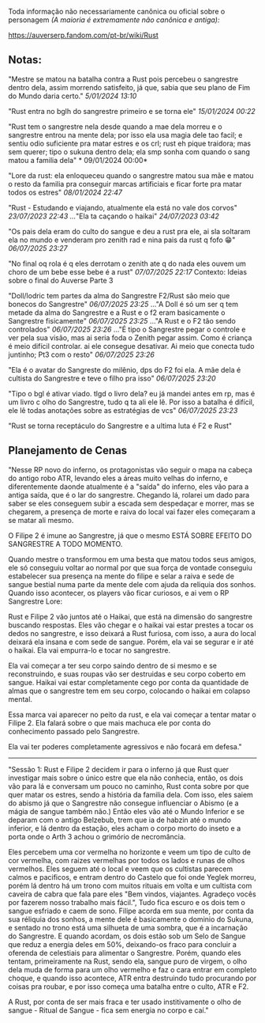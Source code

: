 Toda informação não necessariamente canônica ou oficial sobre o personagem *(A maioria é extremamente não canônica e antiga):*

https://auverserp.fandom.com/pt-br/wiki/Rust

## Notas:

"Mestre se matou na batalha contra a Rust pois percebeu o sangrestre dentro dela, assim morrendo satisfeito, já que, sabia que seu plano de Fim do Mundo daria certo." *5/01/2024 13:10*

"Rust entra no bglh do sangrestre primeiro e se torna ele" *15/01/2024 00:22*

"Rust tem o sangrestre nela desde quando a mae dela morreu e o sangrestre entrou na mente dela; por isso ela usa magia dele tao facil; e sentiu odio suficiente pra matar estres e os crl; rust eh pique traidora; mas sem querer; tipo o sukuna dentro dela; ela smp sonha com quando o sang matou a familia dela" * 09/01/2024 00:00*

"Lore da rust: ela enloqueceu quando o sangrestre matou sua mãe e matou o resto da familia pra conseguir marcas artificiais e ficar forte pra matar todos os estres" *08/01/2024 22:47*

"Rust - Estudando e viajando, atualmente ela está no vale dos corvos" *23/07/2023 22:43*
*...*"Ela ta caçando o haikai" *24/07/2023 03:42*

"Os pais dela eram do culto do sangue e deu a rust pra ele, ai sla soltaram ela no mundo e venderam pro zenith
rad e nina pais da rust q fofo 😁" *06/07/2025 23:27*

"No final oq rola é q eles derrotam o zenith
ate q do nada eles ouvem um choro de um bebe
esse bebe é a rust" *07/07/2025 22:17*
Contexto: Ideias sobre o final do Auverse Parte 3

"Doll/lodric tem partes da alma do Sangrestre F2/Rust são meio que bonecos do Sangrestre" *06/07/2025 23:25*
..."A Doll é só um ser q tem metade da alma do Sangrestre e a Rust e o f2 eram basicamente o Sangrestre fisicamente" *06/07/2025 23:25*
..."A Rust e o F2 tão sendo controlados" *06/07/2025 23:26*
..."É tipo o Sangrestre pegar o controle e ver pela sua visão, mas ai seria foda o Zenith pegar assim. Como é criança é meio difícil controlar. ai ele consegue desativar. Ai meio que conecta tudo juntinho; Pt3 com o resto" *06/07/2025 23:26*

"Ela é o avatar do Sangreste do milênio, dps do F2 foi ela. A mãe dela é cultista do Sangrestre e teve o filho pra isso" *06/07/2025 23:20*

"Tipo o bgl é ativar viado. tlgd o livro dela? eu já mandei antes em rp, mas é um livro c olho do Sangrestre, tudo q ta ali ele lê. Por isso a batalha é difícil, ele lê todas anotações sobre as estratégias de vcs" *06/07/2025 23:23*

"Rust se torna receptáculo do Sangrestre e a ultima luta é F2 e Rust"
## Planejamento de Cenas

"Nesse RP novo do inferno, os protagonistas vão seguir o mapa na cabeça do antigo robo ATR, levando eles a áreas muito velhas do inferno, e diferentemente daonde atualmente é a "saída" do inferno, eles vão para a antiga saída, que é o lar do sangrestre.
Chegando lá, rolarei um dado para saber se eles conseguem subir a escada sem despedaçar e morrer, mas se chegarem, a presença de morte e raiva do local vai fazer eles começaram a se matar ali mesmo.

O Filipe 2 é imune ao Sangrestre, já que o mesmo ESTÁ SOBRE EFEITO DO SANGRESTRE A TODO MOMENTO. 

Quando mestre o transformou em uma besta que matou todos seus amigos, ele só conseguiu voltar ao normal por que sua força de vontade conseguiu estabelecer sua presença na mente do filipe e selar a raiva e sede de sangue bestial numa parte da mente dele com ajuda da reliquia dos sonhos.
Quando isso acontecer, os players vão ficar curiosos, e ai vem o RP Sangrestre Lore:

Rust e Filipe 2 vão juntos até o Haikai, que está na dimensão do sangrestre buscando respostas.
Eles vão chegar e o haikai vai estar prestes a tocar os dedos no sangrestre, e isso deixará a Rust furiosa, com isso, a aura do local deixará ela insana e com sede de sangue. Porém, ela vai se segurar e ir até o haikai. Ela vai empurra-lo e tocar no sangrestre.

Ela vai começar a ter seu corpo saindo dentro de si mesmo e se reconstruindo, e suas roupas vão ser destruidas e seu corpo coberto em sangue.
Haikai vai estar completamente cego por conta da quantidade de almas que o sangrestre tem em seu corpo, colocando o haikai em colapso mental.

Essa marca vai aparecer no peito da rust, e ela vai começar a tentar matar o Filipe 2.
Ela falará sobre o que mais machuca ele por conta do conhecimento passado pelo Sangrestre.

Ela vai ter poderes completamente agressivos e não focará em defesa."

---

"Sessão 1: Rust e Filipe 2 decidem ir para o inferno já que Rust quer investigar mais sobre o único estre que ela não conhecia, então, os dois vão para lá e conversam um pouco no caminho, Rust conta sobre por que quer matar os estres, sendo a história da familia dela. Com isso, eles saiem do abismo já que o Sangrestre não consegue influenciar o Abismo (e a mágia de sangue também não.) Então eles vão até o Mundo Inferior e se deparam com o antigo Belzebub, trem que ia de habzin até o mundo inferior, e lá dentro da estação, eles acham o corpo morto do inseto e a porta onde o Arth 3 achou o grimório de necromância.

Eles percebem uma cor vermelha no horizonte e veem um tipo de culto de cor vermelha, com raizes vermelhas por todos os lados e runas de olhos vermelhos. Eles seguem até o local e veem que os cultistas parecem calmos e pacificos, e entram dentro do Castelo que foi onde Yeglek morreu, porém lá dentro há um trono com muitos rituais em volta e um cultista com caveira de cabra que fala pare eles "Bem vindos, viajantes. Agradeço vocês por fazerem nosso trabalho mais fácil.", Tudo fica escuro e os dois tem o sangue esfriado e caem de sono. Filipe acorda em sua mente, por conta da sua réliquia dos sonhos, a mente dele é basicamente o dominio do Sukuna, e sentado no trono está uma silhueta de uma sombra, que é a incarnação do Sangrestre. E quando acordam, os dois estão sob um Selo de Sangue que reduz a energia deles em 50%, deixando-os fraco para concluir a oferenda de celestiais para alimentar o Sangrestre. Porém, quando eles tentam, primeiramente na Rust, sendo ela, sangue puro de virgem, o olho dela muda de forma para um olho vermelho e faz o cara entrar em completo choque, e quando isso acontece, ATR entra destruindo tudo procurando por coisas pra roubar, e por isso começa uma batalha entre o culto, ATR  e F2.

A Rust, por conta de ser mais fraca e ter usado institivamente o olho de sangue - Ritual de Sangue - fica sem energia no corpo e caí."